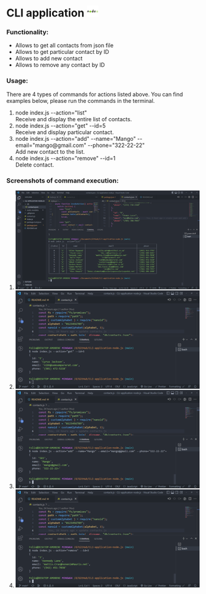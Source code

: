 # CLI application <img src="https://github.com/devicons/devicon/blob/master/icons/nodejs/nodejs-original-wordmark.svg" title="NodeJS" alt="NodeJS" width="30" height="30"/>&nbsp;&nbsp;

<h3>Functionality:</h3>
<ul>
<li>Allows to get all contacts from json file</li>
<li>Allows to get particular contact by ID</li>
<li>Allows to add new contact</li>
<li>Allows to remove any contact by ID</li>
</ul>

<h3>Usage:</h3>
<p>There are 4 types of commands for actions listed above. You can find examples below, please run the commands in the terminal. </p>
<ol>
<li>node index.js --action="list"<br>Receive and display the entire list of contacts.</br></li>
<li>node index.js --action="get" --id=5<br>Receive and display particular contact.</br></li>
<li>node index.js --action="add" --name="Mango" --email="mango@gmail.com" --phone="322-22-22"<br>Add new contact to the list.</br></li>
<li>node index.js --action="remove" --id=1<br>Delete contact.</br></li>
</ol>

<h3>Screenshots of command execution:</h3>
<ol>
<li><img src="./screenshots/first.png" width="500" alt="first command"></li>
<li><img src="./screenshots/second.png" width="500" alt="second command"></li>
<li><img src="./screenshots/third.png" width="500" alt="third command"></li>
<li><img src="./screenshots/fourth.png" width="500" alt="fourth command"></li>
</ol>
<!-- ![alt text](./screenShots/image_2023-01-30_23-39-23.png) -->

